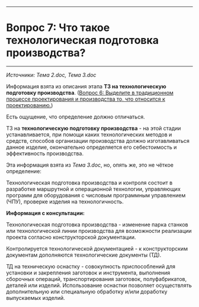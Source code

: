 ___
# Вопрос 7: Что такое технологическая подготовка производства?
___

*Источники: Тема 2.doc, Тема 3.doc*

Информация взята из описания этапа  **ТЗ	на технологическую подготовку производства**. ([Вопрос 6: Выделите в традиционном процессе проектирования и производства то, что относится к проектированию.](6.md))

Есть ощущение, что определение должно отличаться.

ТЗ	на **технологическую подготовку производства** - на этой стадии устанавливается, при помощи каких технологических методов и средств, способов организации производства должно изготавливаться данное изделие, окончательно определяется его себестоимость и эффективность производства.

Эта информация взята из *Тема 3.doc*, но, опять же, это не чёткое определение:

Технологическая подготовка производства и контроля состоит в разработке маршрутной и операционной технологии, управляющих программ для оборудования с числовым программным управлением (ЧПУ), проверке изделия на технологичность.


**Информация с консультации:**

Технологическая подготовка производства - изменение парка станков или технологической линии производства для возможности реализации проекта согласно конструкторской документации. 

Контролируется технологической документацией - к конструкторским документам дополняются технологические документы (ТД).

ТД на техническую оснастку - совокупность приспособлений для установки и закрепления заготовок и инструмента, выполнения сборочных операций, транспортирования заготовок, полуфабрикатов, деталей или изделий. Использование оснастки позволяет осуществлять дополнительную или специальную обработку и/или доработку выпускаемых изделий.
